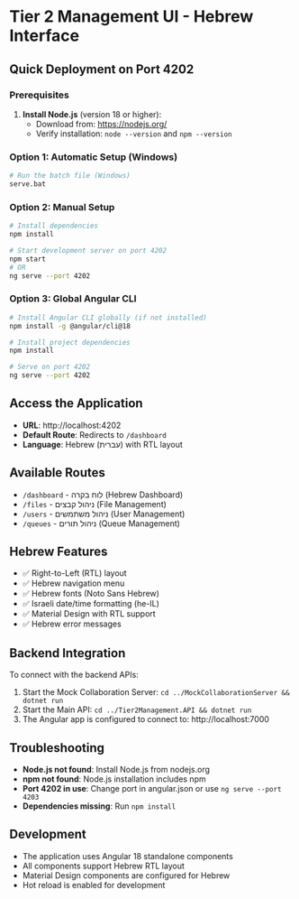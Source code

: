 # Tier 2 Management UI - Hebrew Interface

## Quick Deployment on Port 4202

### Prerequisites
1. **Install Node.js** (version 18 or higher):
   - Download from: https://nodejs.org/
   - Verify installation: `node --version` and `npm --version`

### Option 1: Automatic Setup (Windows)
```bash
# Run the batch file (Windows)
serve.bat
```

### Option 2: Manual Setup
```bash
# Install dependencies
npm install

# Start development server on port 4202
npm start
# OR
ng serve --port 4202
```

### Option 3: Global Angular CLI
```bash
# Install Angular CLI globally (if not installed)
npm install -g @angular/cli@18

# Install project dependencies
npm install

# Serve on port 4202
ng serve --port 4202
```

## Access the Application
- **URL**: http://localhost:4202
- **Default Route**: Redirects to `/dashboard`
- **Language**: Hebrew (עברית) with RTL layout

## Available Routes
- `/dashboard` - לוח בקרה (Hebrew Dashboard)
- `/files` - ניהול קבצים (File Management)
- `/users` - ניהול משתמשים (User Management) 
- `/queues` - ניהול תורים (Queue Management)

## Hebrew Features
- ✅ Right-to-Left (RTL) layout
- ✅ Hebrew navigation menu
- ✅ Hebrew fonts (Noto Sans Hebrew)
- ✅ Israeli date/time formatting (he-IL)
- ✅ Material Design with RTL support
- ✅ Hebrew error messages

## Backend Integration
To connect with the backend APIs:
1. Start the Mock Collaboration Server: `cd ../MockCollaborationServer && dotnet run`
2. Start the Main API: `cd ../Tier2Management.API && dotnet run`
3. The Angular app is configured to connect to: http://localhost:7000

## Troubleshooting
- **Node.js not found**: Install Node.js from nodejs.org
- **npm not found**: Node.js installation includes npm
- **Port 4202 in use**: Change port in angular.json or use `ng serve --port 4203`
- **Dependencies missing**: Run `npm install`

## Development
- The application uses Angular 18 standalone components
- All components support Hebrew RTL layout
- Material Design components are configured for Hebrew
- Hot reload is enabled for development 